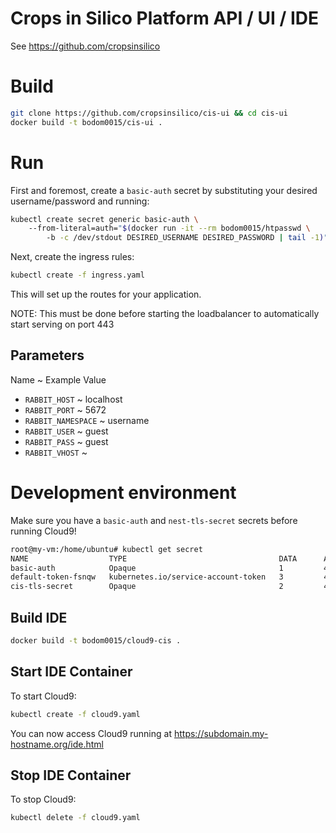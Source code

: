 # Crops in Silico Platform API / UI / IDE
See https://github.com/cropsinsilico

# Build
```bash
git clone https://github.com/cropsinsilico/cis-ui && cd cis-ui
docker build -t bodom0015/cis-ui .
```

# Run
First and foremost, create a `basic-auth` secret by substituting your desired username/password and running:
```bash
kubectl create secret generic basic-auth \                                # kubectl create args
    --from-literal=auth="$(docker run -it --rm bodom0015/htpasswd \       # docker run args
        -b -c /dev/stdout DESIRED_USERNAME DESIRED_PASSWORD | tail -1)"   # htpasswd args
```

Next, create the ingress rules:
```bash
kubectl create -f ingress.yaml
```

This will set up the routes for your application.

NOTE: This must be done before starting the loadbalancer to automatically start serving on port 443

<placeholder for platform instructions>

## Parameters
Name          ~          Example Value
* `RABBIT_HOST` ~ localhost
* `RABBIT_PORT` ~ 5672
* `RABBIT_NAMESPACE` ~ username
* `RABBIT_USER` ~ guest
* `RABBIT_PASS` ~ guest
* `RABBIT_VHOST` ~ 

# Development environment
Make sure you have a `basic-auth` and `nest-tls-secret` secrets before running Cloud9!
```bash
root@my-vm:/home/ubuntu# kubectl get secret
NAME                  TYPE                                  DATA      AGE
basic-auth            Opaque                                1         4d
default-token-fsnqw   kubernetes.io/service-account-token   3         4d
cis-tls-secret        Opaque                                2         4d
```

## Build IDE
```bash
docker build -t bodom0015/cloud9-cis .
```

## Start IDE Container
To start Cloud9:
```bash
kubectl create -f cloud9.yaml
```

You can now access Cloud9 running at https://subdomain.my-hostname.org/ide.html

## Stop IDE Container
To stop Cloud9:
```bash
kubectl delete -f cloud9.yaml
```
